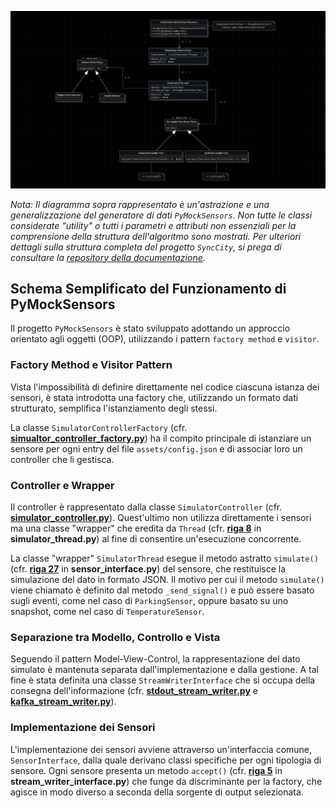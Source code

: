 ![Diagramma UML Semplificato del Generatore di Dati](assets/uml.png)

*Nota: Il diagramma sopra rappresentato è un'astrazione e una generalizzazione del generatore di dati `PyMockSensors`. Non tutte le classi considerate "utility" o tutti i parametri e attributi non essenziali per la comprensione della struttura dell'algoritmo sono mostrati. Per ulteriori dettagli sulla struttura completa del progetto `SyncCity`, si prega di consultare la [repository della documentazione](https://github.com/NaN1fy/docs).*

## Schema Semplificato del Funzionamento di PyMockSensors

Il progetto `PyMockSensors` è stato sviluppato adottando un approccio orientato agli oggetti (OOP), utilizzando i pattern `factory method` e `visitor`.

### Factory Method e Visitor Pattern

Vista l'impossibilità di definire direttamente nel codice ciascuna istanza dei sensori, è stata introdotta una factory che, utilizzando un formato dati strutturato, semplifica l'istanziamento degli stessi.

La classe `SimulatorControllerFactory` (cfr. [**simualtor_controller_factory.py**](https://github.com/NaN1fy/SyncCity/blob/main/PyMockSensors/src/sim_toolkit/simulator_controller_factory.py)) ha il compito principale di istanziare un sensore per ogni entry del file `assets/config.json` e di associar loro un controller che li gestisca.

### Controller e Wrapper

Il controller è rappresentato dalla classe `SimulatorController` (cfr. [**simulator_controller.py**](https://github.com/NaN1fy/SyncCity/blob/main/PyMockSensors/src/sim_toolkit/simulator_controller.py)). Quest'ultimo non utilizza direttamente i sensori ma una classe "wrapper" che eredita da `Thread` (cfr. [**riga 8**](https://github.com/NaN1fy/SyncCity/blob/main/PyMockSensors/src/sim_toolkit/simulator_thread.py#L8) in **simulator_thread.py**) al fine di consentire un'esecuzione concorrente.

La classe "wrapper" `SimulatorThread` esegue il metodo astratto `simulate()` (cfr. [**riga
27**](https://github.com/NaN1fy/SyncCity/blob/main/PyMockSensors/src/sensor/sensor_interface.py#L27)
in **sensor_interface.py**) del sensore, che restituisce la simulazione del dato in formato JSON. Il motivo per cui il metodo `simulate()` viene chiamato è definito dal metodo `_send_signal()` e può essere basato sugli eventi, come nel caso di `ParkingSensor`, oppure basato su uno snapshot, come nel caso di `TemperatureSensor`.
### Separazione tra Modello, Controllo e Vista

Seguendo il pattern Model-View-Control, la rappresentazione del dato simulato è mantenuta separata dall'implementazione e dalla gestione. A tal fine è stata definita una classe `StreamWriterInterface` che si occupa della consegna dell'informazione (cfr. [**stdout_stream_writer.py**](https://github.com/NaN1fy/SyncCity/blob/main/PyMockSensors/src/stream_writer/stdout_stream_writer.py) e [**kafka_stream_writer.py**](https://github.com/NaN1fy/SyncCity/blob/main/PyMockSensors/src/stream_writer/kafka_stream_writer.py)).

### Implementazione dei Sensori

L'implementazione dei sensori avviene attraverso un'interfaccia comune, `SensorInterface`, dalla quale derivano classi specifiche per ogni tipologia di sensore. Ogni sensore presenta un metodo `accept()` (cfr. [**riga 5**](https://github.com/NaN1fy/SyncCity/blob/main/PyMockSensors/src/stream_writer/stream_writer_interface.py#L5) in **stream_writer_interface.py**) che funge da discriminante per la factory, che agisce in modo diverso a seconda della sorgente di output selezionata.
